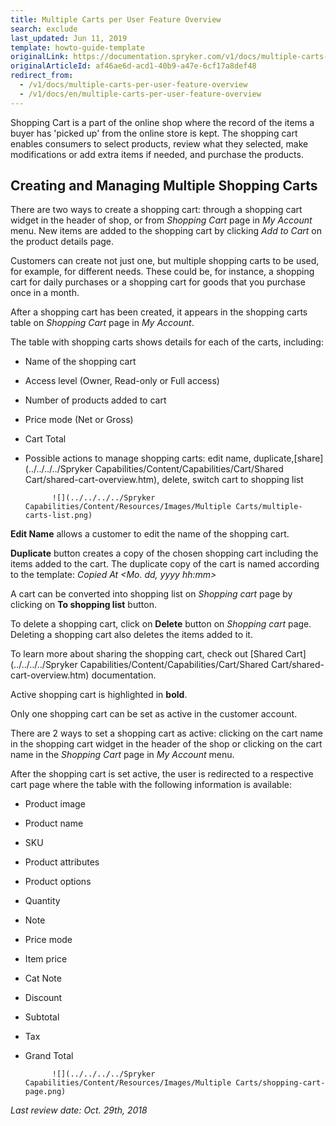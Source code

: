 ```yaml
---
title: Multiple Carts per User Feature Overview
search: exclude
last_updated: Jun 11, 2019
template: howto-guide-template
originalLink: https://documentation.spryker.com/v1/docs/multiple-carts-per-user-feature-overview
originalArticleId: af46ae6d-acd1-40b9-a47e-6cf17a8def48
redirect_from:
  - /v1/docs/multiple-carts-per-user-feature-overview
  - /v1/docs/en/multiple-carts-per-user-feature-overview
---
```


Shopping Cart is a part of the online shop where the record of the items a buyer has 'picked up' from the online store is kept. The shopping cart enables consumers to select products, review what they selected, make modifications or add extra items if needed, and purchase the products.

## Creating and Managing Multiple Shopping Carts

There are two ways to create a shopping cart: through a shopping cart widget in the header of shop, or from *Shopping Cart* page in *My Account* menu. New items are added to the shopping cart by clicking *Add to Cart* on the product details page.

Customers can create not just one, but multiple shopping carts to be used, for example, for different needs. These could be, for instance, a shopping cart for daily purchases or a shopping cart for goods that you purchase once in a month.

After a shopping cart has been created, it appears in the shopping carts table on *Shopping Cart* page in *My Account*.

The table with shopping carts shows details for each of the carts, including:

* Name of the shopping cart
* Access level (Owner, Read-only or Full access)
* Number of products added to cart
* Price mode (Net or Gross)
* Cart Total
* Possible actions to manage shopping carts: edit name, duplicate,[share](../../../../Spryker Capabilities/Content/Capabilities/Cart/Shared Cart/shared-cart-overview.htm), delete, switch cart to shopping list

            ![](../../../../Spryker Capabilities/Content/Resources/Images/Multiple Carts/multiple-carts-list.png)

**Edit Name** allows a customer to edit the name of the shopping cart.

**Duplicate** button creates a copy of the chosen shopping cart including the items added to the cart. The duplicate copy of the cart is named according to the template: *<Name of the original cart> Copied At <Mo. dd, yyyy hh:mm>*

A cart can be converted into shopping list on *Shopping cart*  page by clicking on **To shopping list** button.

To delete a shopping cart, click on **Delete** button on *Shopping cart*  page. Deleting a shopping cart also deletes the items added to it.

To learn more about sharing the shopping cart, check out [Shared Cart](../../../../Spryker Capabilities/Content/Capabilities/Cart/Shared Cart/shared-cart-overview.htm) documentation.

Active shopping cart is highlighted in **bold**.

Only one shopping cart can be set as active in the customer account.

There are 2 ways to set a shopping cart as active: clicking on the cart name in the shopping cart widget in the header of the shop or clicking on the cart name in the *Shopping Cart* page in *My Account* menu.

After the shopping cart is set active, the user is redirected to a respective cart page where the table with the following information is available:

* Product image
* Product name
* SKU
* Product attributes
* Product options
* Quantity
* Note
* Price mode
* Item price
* Cat Note
* Discount
* Subtotal
* Tax
* Grand Total

            ![](../../../../Spryker Capabilities/Content/Resources/Images/Multiple Carts/shopping-cart-page.png)

*Last review date: Oct. 29th, 2018*

